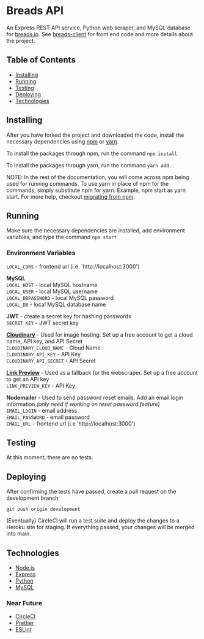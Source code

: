 # Breads API

An Express REST API service, Python web scraper, and MySQL database for [breads.io](https://www.breads.io/). See [breads-client](https://github.com/aTmb405/breads-client) for front end code and more details about the project.

## Table of Contents
* [Installing](https://github.com/aTmb405/breads-server/blob/master/README.md#Installing)
* [Running](https://github.com/aTmb405/breads-server/blob/master/README.md#Running)
* [Testing](https://github.com/aTmb405/breads-server/blob/master/README.md#Testing)
* [Deploying](https://github.com/aTmb405/breads-server/blob/master/README.md#Deploying)
* [Technologies](https://github.com/aTmb405/breads-server/blob/master/README.md#Technologies)

## Installing

After you have forked the project and downloaded the code, install the necessary dependencies using [npm](https://docs.npmjs.com/about-npm/) or [yarn](https://yarnpkg.com/getting-started).

To install the packages through npm, run the command `npm install`

To install the packages through yarn, run the command `yarn add`

NOTE: In the rest of the documentation, you will come across npm being used for running commands. To use yarn in place of npm for the commands, simply substitute npm for yarn. Example, npm start as yarn start. For more help, checkout [migrating from npm](https://classic.yarnpkg.com/en/docs/migrating-from-npm/).

## Running

Make sure the necessary dependencies are installed, add environment variables, and type the command `npm start`

### Environment Variables

  `LOCAL_CORS` - frontend url (i.e. 'http://localhost:3000')
  
  **MySQL**  
  `LOCAL_HOST` - local MySQL hostname  
  `LOCAL_USER` - local MySQL username  
  `LOCAL_DBPASSWORD` - local MySQL password  
  `LOCAL_DB` - local MySQL database name
  
  **JWT** - create a secret key for hashing passwords  
  `SECRET_KEY` - JWT secret key
  
  **[Cloudinary](https://cloudinary.com/)** - Used for image hosting. Set up a free account to get a cloud name, API key, and API Secret  
  `CLOUDINARY_CLOUD_NAME` - Cloud Name  
  `CLOUDINARY_API_KEY` - API Key  
  `CLOUDINARY_API_SECRET` - API Secret

  **[Link Preview](https://www.linkpreview.net/)** - Used as a fallback for the webscraper. Set up a free account to get an API key  
  `LINK_PREVIEW_KEY` - API Key
  
  **Nodemailer** - Used to send password reset emails. Add an email login information _(only need if working on reset password feature)_  
  `EMAIL_LOGIN` - email address  
  `EMAIL_PASSWORD` - email password  
  `EMAIL_URL` - frontend url (i.e 'http://localhost:3000')
  
## Testing

At this moment, there are no tests.

## Deploying

After confirming the tests have passed, create a pull request on the development branch 

`git push origin development`

(Eventually) CircleCI will run a test suite and deploy the changes to a Heroku site for staging. If everything passed, your changes will be merged into main.

## Technologies

* [Node.js](https://nodejs.org/en/)
* [Express](http://expressjs.com/)
* [Python](https://www.python.org/)
* [MySQL](https://www.mysql.com/)

### Near Future

* [CircleCI](https://circleci.com/)
* [Prettier](https://prettier.io/)
* [ESLint](https://eslint.org/)
